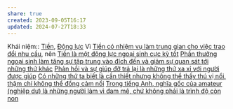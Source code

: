 ```yaml
---
share: true
created: 2023-09-05T16:17
updated: 2024-07-27T18:33
---
```

Khái niệm:: [Tiền](Ti%E1%BB%81n.md), [Động lực](%C4%90%E1%BB%99ng%20l%E1%BB%B1c.md)
Vì [Tiền có nhiệm vụ làm trung gian cho việc trao đổi nhu cầu](./Ti%E1%BB%81n%20c%C3%B3%20nhi%E1%BB%87m%20v%E1%BB%A5%20l%C3%A0m%20trung%20gian%20cho%20vi%E1%BB%87c%20trao%20%C4%91%E1%BB%95i%20nhu%20c%E1%BA%A7u.md), nên [Tiền là một động lực ngoại sinh cực kỳ tốt](Ti%E1%BB%81n%20l%C3%A0%20m%E1%BB%99t%20%C4%91%E1%BB%99ng%20l%E1%BB%B1c%20ngo%E1%BA%A1i%20sinh%20c%E1%BB%B1c%20k%E1%BB%B3%20t%E1%BB%91t.md)
[Phần thưởng ngoại sinh làm tăng sự tập trung vào đích đến và giảm sự quan sát tới những thứ khác](../../T%C3%A2m%20l%C3%BD%20h%E1%BB%8Dc%20qu%E1%BA%A3n%20l%C3%BD%20v%C3%A0%20lao%20%C4%91%E1%BB%99ng/K%E1%BB%B9%20n%C4%83ng,%20%C4%91%E1%BB%99ng%20l%E1%BB%B1c/Ph%E1%BA%A7n%20th%C6%B0%E1%BB%9Fng%20ngo%E1%BA%A1i%20sinh%20l%C3%A0m%20t%C4%83ng%20s%E1%BB%B1%20t%E1%BA%ADp%20trung%20v%C3%A0o%20%C4%91%C3%ADch%20%C4%91%E1%BA%BFn%20v%C3%A0%20gi%E1%BA%A3m%20s%E1%BB%B1%20quan%20s%C3%A1t%20t%E1%BB%9Bi%20nh%E1%BB%AFng%20th%E1%BB%A9%20kh%C3%A1c.md)
[Phản hồi và sự giúp đỡ trả lại là những thứ xa xỉ với người được giúp](../../T%C3%A2m%20l%C3%BD%20h%E1%BB%8Dc%20qu%E1%BA%A3n%20l%C3%BD%20v%C3%A0%20lao%20%C4%91%E1%BB%99ng/Gi%C3%BAp%20%C4%91%E1%BB%A1%20nhau/Ph%E1%BA%A3n%20h%E1%BB%93i%20v%C3%A0%20s%E1%BB%B1%20gi%C3%BAp%20%C4%91%E1%BB%A1%20tr%E1%BA%A3%20l%E1%BA%A1i%20l%C3%A0%20nh%E1%BB%AFng%20th%E1%BB%A9%20xa%20x%E1%BB%89%20v%E1%BB%9Bi%20ng%C6%B0%E1%BB%9Di%20%C4%91%C6%B0%E1%BB%A3c%20gi%C3%BAp.md)
[Có những thứ ta biết là cần thiết nhưng không thể thấy thú vị nổi, thậm chí không thể đồng cảm nổi](C%C3%B3%20nh%E1%BB%AFng%20th%E1%BB%A9%20ta%20bi%E1%BA%BFt%20l%C3%A0%20c%E1%BA%A7n%20thi%E1%BA%BFt%20nh%C6%B0ng%20kh%C3%B4ng%20th%E1%BB%83%20th%E1%BA%A5y%20th%C3%BA%20v%E1%BB%8B%20n%E1%BB%95i,%20th%E1%BA%ADm%20ch%C3%AD%20kh%C3%B4ng%20th%E1%BB%83%20%C4%91%E1%BB%93ng%20c%E1%BA%A3m%20n%E1%BB%95i.md)
[Trong tiếng Anh, nghĩa gốc của amateur (nghiệp dư) là những người làm vì đam mê, chứ không phải là trình độ còn non](../L%E1%BB%8Bch%20s%E1%BB%AD,%20tri%E1%BA%BFt%20h%E1%BB%8Dc,%20ch%C3%ADnh%20tr%E1%BB%8B,%20x%C3%A3%20h%E1%BB%99i%20h%E1%BB%8Dc%20trong%20kinh%20t%E1%BA%BF/Trong%20ti%E1%BA%BFng%20Anh,%20ngh%C4%A9a%20g%E1%BB%91c%20c%E1%BB%A7a%20amateur%20(nghi%E1%BB%87p%20d%C6%B0)%20l%C3%A0%20nh%E1%BB%AFng%20ng%C6%B0%E1%BB%9Di%20l%C3%A0m%20v%C3%AC%20%C4%91am%20m%C3%AA,%20ch%E1%BB%A9%20kh%C3%B4ng%20ph%E1%BA%A3i%20l%C3%A0%20tr%C3%ACnh%20%C4%91%E1%BB%99%20c%C3%B2n%20non.md) 
